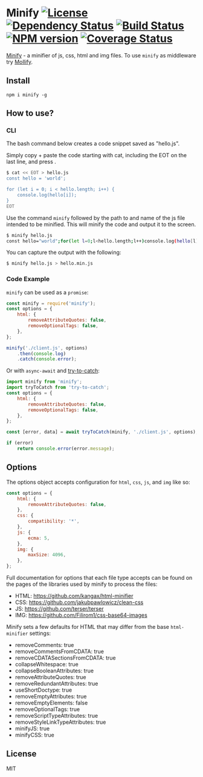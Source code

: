 # Minify [![License][LicenseIMGURL]][LicenseURL] [![Dependency Status][DependencyStatusIMGURL]][DependencyStatusURL] [![Build Status][BuildStatusIMGURL]][BuildStatusURL] [![NPM version][NPMIMGURL]][NPMURL] [![Coverage Status][CoverageIMGURL]][CoverageURL]

[NPMIMGURL]: https://img.shields.io/npm/v/minify.svg?style=flat
[BuildStatusURL]: https://github.com/coderaiser/minify/actions
[BuildStatusIMGURL]: https://github.com/coderaiser/minify/workflows/CI/badge.svg
[DependencyStatusIMGURL]: https://img.shields.io/david/coderaiser/minify.svg?style=flat
[LicenseIMGURL]: https://img.shields.io/badge/license-MIT-317BF9.svg?style=flat
[NPM_INFO_IMG]: https://nodei.co/npm/minify.png?stars
[NPMURL]: http://npmjs.org/package/minify
[LicenseURL]: https://tldrlegal.com/license/mit-license "MIT License"
[DependencyStatusURL]: https://david-dm.org/coderaiser/minify "Dependency Status"
[CoverageURL]: https://coveralls.io/github/coderaiser/minify?branch=master
[CoverageIMGURL]: https://coveralls.io/repos/coderaiser/minify/badge.svg?branch=master&service=github


[Minify](http://coderaiser.github.io/minify "Minify") - a minifier of js, css, html and img files.
To use `minify` as middleware try [Mollify](https://github.com/coderaiser/node-mollify "Mollify").

## Install

```
npm i minify -g
```

## How to use?

### CLI

The bash command below creates a code snippet saved as "hello.js".

Simply copy + paste the code starting with cat, including the EOT on the last line, and press <enter>.

```sh
$ cat << EOT > hello.js
const hello = 'world';

for (let i = 0; i < hello.length; i++) {
    console.log(hello[i]);
}
EOT
```

Use the command `minify` followed by the path to and name of the js file intended to be minified. This will minify the code and output it to the screen.

```sh
$ minify hello.js
const hello="world";for(let l=0;l<hello.length;l++)console.log(hello[l]);
```

You can capture the output with the following:

```sh
$ minify hello.js > hello.min.js
```

### Code Example

`minify` can be used as a `promise`:

```js
const minify = require('minify');
const options = {
    html: {
        removeAttributeQuotes: false,
        removeOptionalTags: false,
    },
};

minify('./client.js', options)
    .then(console.log)
    .catch(console.error);

```

Or with `async-await` and [try-to-catch](https://github.com/coderaiser/try-to-catch):

```js
import minify from 'minify';
import tryToCatch from 'try-to-catch';
const options = {
    html: {
        removeAttributeQuotes: false,
        removeOptionalTags: false,
    },
};

const [error, data] = await tryToCatch(minify, './client.js', options);

if (error)
    return console.error(error.message);
```

## Options

The options object accepts configuration for `html`, `css`, `js`, and `img` like so:

```js
const options = {
    html: {
        removeAttributeQuotes: false,
    },
    css: {
        compatibility: '*',
    },
    js: {
        ecma: 5,
    },
    img: {
        maxSize: 4096,
    },
};
```

Full documentation for options that each file type accepts can be found on the pages of the libraries used by minify to process the files:

- HTML: https://github.com/kangax/html-minifier
- CSS: https://github.com/jakubpawlowicz/clean-css
- JS: https://github.com/terser/terser
- IMG: https://github.com/Filirom1/css-base64-images

Minify sets a few defaults for HTML that may differ from the base `html-minifier` settings:

- removeComments:                 true
- removeCommentsFromCDATA:        true
- removeCDATASectionsFromCDATA:   true
- collapseWhitespace:             true
- collapseBooleanAttributes:      true
- removeAttributeQuotes:          true
- removeRedundantAttributes:      true
- useShortDoctype:                true
- removeEmptyAttributes:          true
- removeEmptyElements:            false
- removeOptionalTags:             true
- removeScriptTypeAttributes:     true
- removeStyleLinkTypeAttributes:  true
- minifyJS:                       true
- minifyCSS:                      true

## License

MIT
